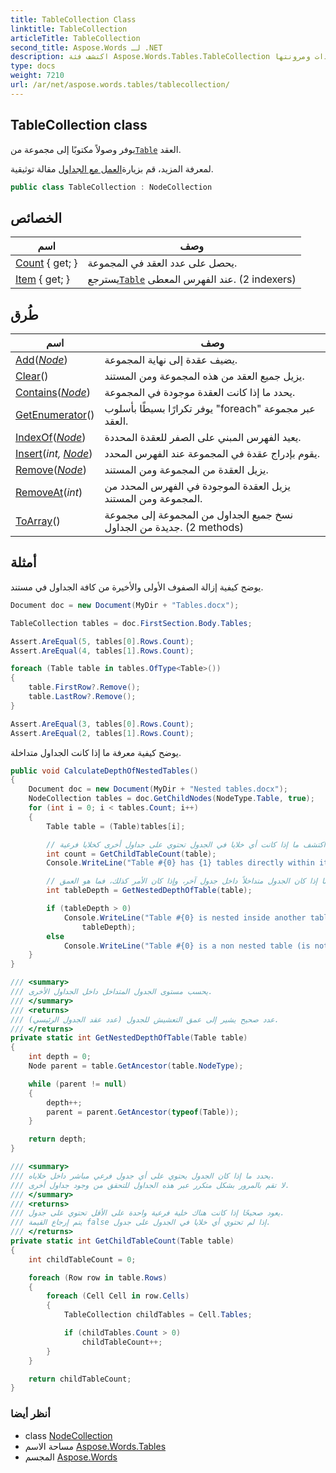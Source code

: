 ```yaml
---
title: TableCollection Class
linktitle: TableCollection
articleTitle: TableCollection
second_title: Aspose.Words لـ .NET
description: اكتشف فئة Aspose.Words.Tables.TableCollection للوصول بسهولة إلى عقد الجدول، مما يعزز كفاءة معالجة المستندات ومرونتها.
type: docs
weight: 7210
url: /ar/net/aspose.words.tables/tablecollection/
---
```

## TableCollection class

يوفر وصولاً مكتوبًا إلى مجموعة من[`Table`](../table/) العقد.

لمعرفة المزيد، قم بزيارة[العمل مع الجداول](https://docs.aspose.com/words/net/working-with-tables/) مقالة توثيقية.

```csharp
public class TableCollection : NodeCollection
```

## الخصائص

| اسم | وصف |
| --- | --- |
| [Count](../../aspose.words/nodecollection/count/) { get; } | يحصل على عدد العقد في المجموعة. |
| [Item](../../aspose.words.tables/tablecollection/item/) { get; } | يسترجع[`Table`](../table/) عند الفهرس المعطى. (2 indexers) |

## طُرق

| اسم | وصف |
| --- | --- |
| [Add](../../aspose.words/nodecollection/add/)(*[Node](../../aspose.words/node/)*) | يضيف عقدة إلى نهاية المجموعة. |
| [Clear](../../aspose.words/nodecollection/clear/)() | يزيل جميع العقد من هذه المجموعة ومن المستند. |
| [Contains](../../aspose.words/nodecollection/contains/)(*[Node](../../aspose.words/node/)*) | يحدد ما إذا كانت العقدة موجودة في المجموعة. |
| [GetEnumerator](../../aspose.words/nodecollection/getenumerator/)() | يوفر تكرارًا بسيطًا بأسلوب "foreach" عبر مجموعة العقد. |
| [IndexOf](../../aspose.words/nodecollection/indexof/)(*[Node](../../aspose.words/node/)*) | يعيد الفهرس المبني على الصفر للعقدة المحددة. |
| [Insert](../../aspose.words/nodecollection/insert/)(*int, [Node](../../aspose.words/node/)*) | يقوم بإدراج عقدة في المجموعة عند الفهرس المحدد. |
| [Remove](../../aspose.words/nodecollection/remove/)(*[Node](../../aspose.words/node/)*) | يزيل العقدة من المجموعة ومن المستند. |
| [RemoveAt](../../aspose.words/nodecollection/removeat/)(*int*) | يزيل العقدة الموجودة في الفهرس المحدد من المجموعة ومن المستند. |
| [ToArray](../../aspose.words.tables/tablecollection/toarray/#toarray_1)() | نسخ جميع الجداول من المجموعة إلى مجموعة جديدة من الجداول. (2 methods) |

## أمثلة

يوضح كيفية إزالة الصفوف الأولى والأخيرة من كافة الجداول في مستند.

```csharp
Document doc = new Document(MyDir + "Tables.docx");

TableCollection tables = doc.FirstSection.Body.Tables;

Assert.AreEqual(5, tables[0].Rows.Count);
Assert.AreEqual(4, tables[1].Rows.Count);

foreach (Table table in tables.OfType<Table>())
{
    table.FirstRow?.Remove();
    table.LastRow?.Remove();
}

Assert.AreEqual(3, tables[0].Rows.Count);
Assert.AreEqual(2, tables[1].Rows.Count);
```

يوضح كيفية معرفة ما إذا كانت الجداول متداخلة.

```csharp
public void CalculateDepthOfNestedTables()
{
    Document doc = new Document(MyDir + "Nested tables.docx");
    NodeCollection tables = doc.GetChildNodes(NodeType.Table, true);
    for (int i = 0; i < tables.Count; i++)
    {
        Table table = (Table)tables[i];

        // اكتشف ما إذا كانت أي خلايا في الجدول تحتوي على جداول أخرى كخلايا فرعية.
        int count = GetChildTableCount(table);
        Console.WriteLine("Table #{0} has {1} tables directly within its cells", i, count);

        // اكتشف ما إذا كان الجدول متداخلاً داخل جدول آخر، وإذا كان الأمر كذلك، فما هو العمق.
        int tableDepth = GetNestedDepthOfTable(table);

        if (tableDepth > 0)
            Console.WriteLine("Table #{0} is nested inside another table at depth of {1}", i,
                tableDepth);
        else
            Console.WriteLine("Table #{0} is a non nested table (is not a child of another table)", i);
    }
}

/// <summary>
/// يحسب مستوى الجدول المتداخل داخل الجداول الأخرى.
/// </summary>
/// <returns>
/// عدد صحيح يشير إلى عمق التعشيش للجدول (عدد عقد الجدول الرئيسي).
/// </returns>
private static int GetNestedDepthOfTable(Table table)
{
    int depth = 0;
    Node parent = table.GetAncestor(table.NodeType);

    while (parent != null)
    {
        depth++;
        parent = parent.GetAncestor(typeof(Table));
    }

    return depth;
}

/// <summary>
/// يحدد ما إذا كان الجدول يحتوي على أي جدول فرعي مباشر داخل خلاياه.
/// لا تقم بالمرور بشكل متكرر عبر هذه الجداول للتحقق من وجود جداول أخرى.
/// </summary>
/// <returns>
/// يعود صحيحًا إذا كانت هناك خلية فرعية واحدة على الأقل تحتوي على جدول.
/// يتم إرجاع القيمة false إذا لم تحتوي أي خلايا في الجدول على جدول.
/// </returns>
private static int GetChildTableCount(Table table)
{
    int childTableCount = 0;

    foreach (Row row in table.Rows)
    {
        foreach (Cell Cell in row.Cells)
        {
            TableCollection childTables = Cell.Tables;

            if (childTables.Count > 0)
                childTableCount++;
        }
    }

    return childTableCount;
}
```

### أنظر أيضا

* class [NodeCollection](../../aspose.words/nodecollection/)
* مساحة الاسم [Aspose.Words.Tables](../../aspose.words.tables/)
* المجسم [Aspose.Words](../../)
